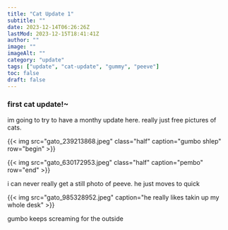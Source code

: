 ```yaml
---
title: "Cat Update 1"
subtitle: ""
date: 2023-12-14T06:26:26Z
lastMod: 2023-12-15T18:41:41Z
author: ""
image: ""
imageAlt: ""
category: "update"
tags: ["update", "cat-update", "gummy", "peeve"]
toc: false
draft: false
---
```

### first cat update!~

im going to try to have a monthy update here. really just free pictures of cats.

{{< img src="gato_239213868.jpeg" class="half" caption="gumbo shlep" row="begin" >}}

{{< img src="gato_630172953.jpeg" class="half" caption="pembo" row="end" >}}

i can never really get a still photo of peeve. he just moves to quick

{{< img src="gato_985328952.jpeg" caption="he really likes takin up my whole desk" >}}

gumbo keeps screaming for the outside
